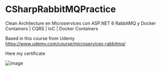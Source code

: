 # CSharpRabbitMQPractice
Clean Architecture en Microservices con ASP.NET 6 RabbitMQ y Docker Containers | CQRS | IoC | Docker Containers

Based in this course from Udemy 
https://www.udemy.com/course/microservices-rabbitmq/

Here my certificate 

![image](https://github.com/user-attachments/assets/61f10375-45b0-4413-ab31-4675b8c2f741)
